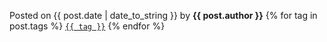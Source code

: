<p>
    Posted on {{ post.date | date_to_string }} by <strong>{{ post.author }}</strong>
    {% for tag in post.tags %}
        <a href="/tags/{{ tag }}"><code>{{ tag }}</code></a>
    {% endfor %}
</p>